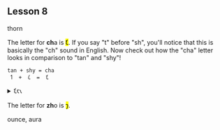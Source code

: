 ## Lesson 8

thorn

The letter for **ch**a is <mark>𐑗</mark>. If you say "t" before "sh", you'll notice that this is basically the "ch" sound in English. Now check out how the "cha" letter looks in comparison to "tan" and "shy"!

```
tan + shy = cha
 𐑑  +  𐑖  =  𐑗
```

<details>
    <summary>𐑗𐑱𐑯</summary>
    <p>chain</p>
</details>



The letter for **zh**o is <mark>𐑠</mark>. 

ounce, aura

